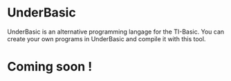 
# UnderBasic

UnderBasic is an alternative programming langage for the TI-Basic.
You can create your own programs in UnderBasic and compile it with this tool.

# Coming soon !
